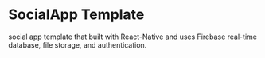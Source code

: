 # SocialApp Template
social app template that built with React-Native and uses Firebase real-time database, file storage, and authentication.
